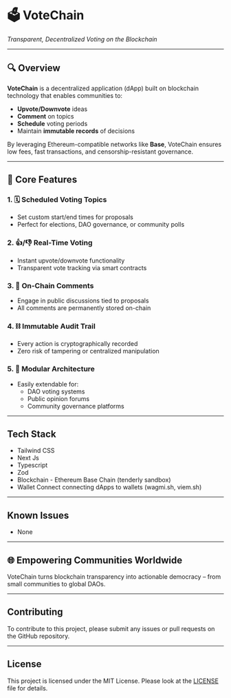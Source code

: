 # 🗳️ VoteChain  
*Transparent, Decentralized Voting on the Blockchain*

---

## 🔍 Overview  
**VoteChain** is a decentralized application (dApp) built on blockchain technology that enables communities to:  
- **Upvote/Downvote** ideas  
- **Comment** on topics  
- **Schedule** voting periods  
- Maintain **immutable records** of decisions  

By leveraging Ethereum-compatible networks like **Base**, VoteChain ensures low fees, fast transactions, and censorship-resistant governance.

---

## 🧩 Core Features  

### 1. 🗓️ Scheduled Voting Topics  
- Set custom start/end times for proposals  
- Perfect for elections, DAO governance, or community polls  

### 2. 👍/👎 Real-Time Voting  
- Instant upvote/downvote functionality  
- Transparent vote tracking via smart contracts  

### 3. 💬 On-Chain Comments  
- Engage in public discussions tied to proposals  
- All comments are permanently stored on-chain  

### 4. ⛓️ Immutable Audit Trail  
- Every action is cryptographically recorded  
- Zero risk of tampering or centralized manipulation  

### 5. 🧱 Modular Architecture  
- Easily extendable for:  
  - DAO voting systems  
  - Public opinion forums  
  - Community governance platforms
 
---

## Tech Stack

- Tailwind CSS
- Next Js
- Typescript
- Zod
- Blockchain - Ethereum Base Chain (tenderly sandbox)
- Wallet Connect connecting dApps to wallets (wagmi.sh, viem.sh) 

---

## Known Issues
- None

---

## 🌐 Empowering Communities Worldwide  
VoteChain turns blockchain transparency into actionable democracy – from small communities to global DAOs.  

---

## Contributing

To contribute to this project, please submit any issues or pull requests on the GitHub repository.

---

## License

This project is licensed under the MIT License. Please look at the [LICENSE](LICENSE) file for details.
